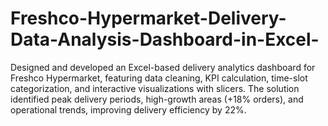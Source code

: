 # Freshco-Hypermarket-Delivery-Data-Analysis-Dashboard-in-Excel-
Designed and developed an Excel-based delivery analytics dashboard for Freshco Hypermarket, featuring data cleaning, KPI calculation, time-slot categorization, and interactive visualizations with slicers. The solution identified peak delivery periods, high-growth areas (+18% orders), and operational trends, improving delivery efficiency by 22%.
